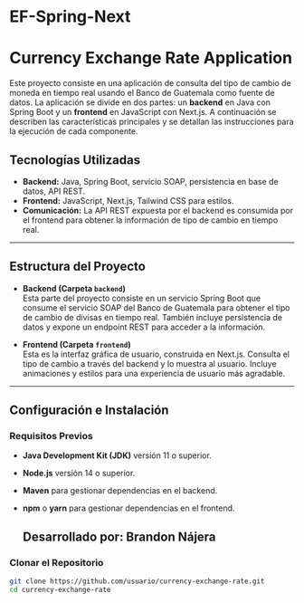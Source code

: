 # EF-Spring-Next
# Currency Exchange Rate Application

Este proyecto consiste en una aplicación de consulta del tipo de cambio de moneda en tiempo real usando el Banco de Guatemala como fuente de datos. La aplicación se divide en dos partes: un **backend** en Java con Spring Boot y un **frontend** en JavaScript con Next.js. A continuación se describen las características principales y se detallan las instrucciones para la ejecución de cada componente.

## Tecnologías Utilizadas
- **Backend:** Java, Spring Boot, servicio SOAP, persistencia en base de datos, API REST.
- **Frontend:** JavaScript, Next.js, Tailwind CSS para estilos.
- **Comunicación:** La API REST expuesta por el backend es consumida por el frontend para obtener la información de tipo de cambio en tiempo real.

---

## Estructura del Proyecto
- **Backend (Carpeta `backend`)**  
  Esta parte del proyecto consiste en un servicio Spring Boot que consume el servicio SOAP del Banco de Guatemala para obtener el tipo de cambio de divisas en tiempo real. También incluye persistencia de datos y expone un endpoint REST para acceder a la información.

- **Frontend (Carpeta `frontend`)**  
  Esta es la interfaz gráfica de usuario, construida en Next.js. Consulta el tipo de cambio a través del backend y lo muestra al usuario. Incluye animaciones y estilos para una experiencia de usuario más agradable.

---

## Configuración e Instalación

### Requisitos Previos
- **Java Development Kit (JDK)** versión 11 o superior.
- **Node.js** versión 14 o superior.
- **Maven** para gestionar dependencias en el backend.
- **npm** o **yarn** para gestionar dependencias en el frontend.

  ## Desarrollado por: Brandon Nájera

### Clonar el Repositorio
```bash
git clone https://github.com/usuario/currency-exchange-rate.git
cd currency-exchange-rate

